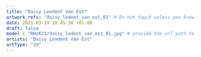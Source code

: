 ```yaml
---
title: "Daisy Lendent Van Est"
artwork_refs: "daisy_ledent_van_est_01" # Do not touch unless you know what you are doing
date: 2021-03-19 10:45:38 +01:00
draft: false
model : "RHoK21/daisy_ledent_van_est_01.jpg" # provide the url path to the model
artists: "Daisy Lendent Van Est"
artType: "2d"
---
```

